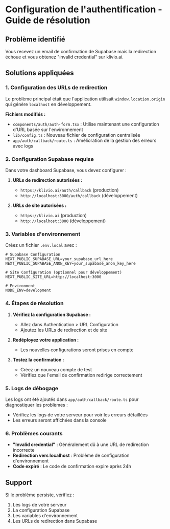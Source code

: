 # Configuration de l'authentification - Guide de résolution

## Problème identifié
Vous recevez un email de confirmation de Supabase mais la redirection échoue et vous obtenez "invalid credential" sur klivio.ai.

## Solutions appliquées

### 1. Configuration des URLs de redirection
Le problème principal était que l'application utilisait `window.location.origin` qui génère `localhost` en développement.

**Fichiers modifiés :**
- `components/auth/auth-form.tsx` : Utilise maintenant une configuration d'URL basée sur l'environnement
- `lib/config.ts` : Nouveau fichier de configuration centralisée
- `app/auth/callback/route.ts` : Amélioration de la gestion des erreurs avec logs

### 2. Configuration Supabase requise

Dans votre dashboard Supabase, vous devez configurer :

1. **URLs de redirection autorisées :**
   - `https://klivio.ai/auth/callback` (production)
   - `http://localhost:3000/auth/callback` (développement)

2. **URLs de site autorisées :**
   - `https://klivio.ai` (production)
   - `http://localhost:3000` (développement)

### 3. Variables d'environnement

Créez un fichier `.env.local` avec :

```env
# Supabase Configuration
NEXT_PUBLIC_SUPABASE_URL=your_supabase_url_here
NEXT_PUBLIC_SUPABASE_ANON_KEY=your_supabase_anon_key_here

# Site Configuration (optionnel pour développement)
NEXT_PUBLIC_SITE_URL=http://localhost:3000

# Environment
NODE_ENV=development
```

### 4. Étapes de résolution

1. **Vérifiez la configuration Supabase :**
   - Allez dans Authentication > URL Configuration
   - Ajoutez les URLs de redirection et de site

2. **Redéployez votre application :**
   - Les nouvelles configurations seront prises en compte

3. **Testez la confirmation :**
   - Créez un nouveau compte de test
   - Vérifiez que l'email de confirmation redirige correctement

### 5. Logs de débogage

Les logs ont été ajoutés dans `app/auth/callback/route.ts` pour diagnostiquer les problèmes :
- Vérifiez les logs de votre serveur pour voir les erreurs détaillées
- Les erreurs seront affichées dans la console

### 6. Problèmes courants

- **"Invalid credential"** : Généralement dû à une URL de redirection incorrecte
- **Redirection vers localhost** : Problème de configuration d'environnement
- **Code expiré** : Le code de confirmation expire après 24h

## Support

Si le problème persiste, vérifiez :
1. Les logs de votre serveur
2. La configuration Supabase
3. Les variables d'environnement
4. Les URLs de redirection dans Supabase 